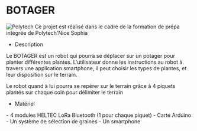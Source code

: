 # BOTAGER

![Polytech](http://www.polytechnice.fr/jahia/jsp/jahia/templates/inc/img/polytech_nicesophia.png) Ce projet est réalisé dans le cadre de la formation de prépa intégrée de Polytech'Nice Sophia 


* Description

Le BOTAGER est un robot qui pourra se déplacer sur un potager pour planter différentes plantes.
L'utilisateur donne les instructions au robot à travers une application smartphone, il peut choisir les types de plantes, et leur disposition sur le terrain.

Le robot quand à lui pourra se repérer sur le terrain grâce à 4 piquets plantés sur chaque coin pour délimiter le terrain

* Matériel

<p> - 4 modules HELTEC LoRa Bluetooth (1 pour chaque piquet)
    - Carte Arduino
    - Un système de sélection de graines
    - Un smartphone</p>
